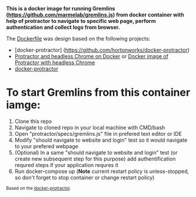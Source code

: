 **This is a docker image for running Gremlins (https://github.com/marmelab/gremlins.js) from docker container with help of protractor to navigate to specific web page, perform authentication and collect logs from browser.**

The [Dockerfile](Dockerfile) was design based on the following projects:
- [docker-protractor] (https://github.com/hortonworks/docker-protractor)
- [Protractor and headless Chrome on Docker](http://float-middle.com/protractor-and-headless-chrome-on-docker-with-video-tutorial/) or [Docker image of Protractor with headless Chrome](https://github.com/jciolek/docker-protractor-headless)
- [docker-protractor](https://github.com/School-Improvement-Network/docker-protractor)

# To start Gremlins from this container iamge:
1. Clone this repo
2. Navigate to cloned repo in your local machine with CMD/bash
3. Open "protractor/specs/gremlins.js" file in prefered text editor or IDE
4. Modify "should navigate to website and login" test so it would navigate to your prefered webpage
5. (Optional) In a same "should navigate to website and login" test (or create new subsequent step for this purpose) add authentification requred steps if your application requres it
6. Run docker-compose up (**Note** current restart policy is unless-stopped, so don't forget to stop container or change restart policy)

<sub>Based on the [docker-protractor](https://github.com/hortonworks/docker-protractor).</sub>
